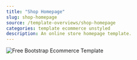 ```yaml
---
title: "Shop Homepage"
slug: shop-homepage
source: /template-overviews/shop-homepage
categories: template ecommerce unstyled
description: An online store homepage template.
---
```


<img src="http://sbootstrap.startbootstrapc.netdna-cdn.com/assets/img/templates/shop-homepage.jpg" class="img-responsive" alt="Free Bootstrap Ecommerce Template">